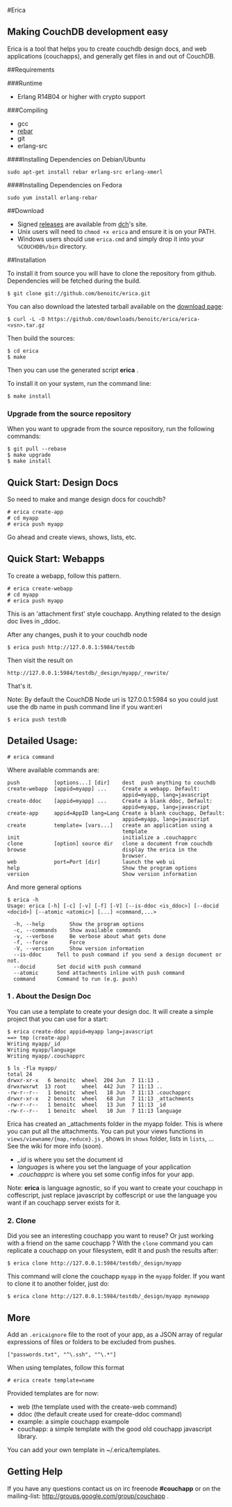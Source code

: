 #Erica

## Making CouchDB development easy

Erica is a tool that helps you to create couchdb design docs,
and web applications (couchapps), and generally get files in and out
of CouchDB.

##Requirements

###Runtime
* Erlang R14B04 or higher with crypto support

###Compiling
* gcc
* [rebar](https://github.com/rebar/rebar)
* git
* erlang-src

####Installing Dependencies on Debian/Ubuntu

    sudo apt-get install rebar erlang-src erlang-xmerl

####Installing Dependencies on Fedora
    
    sudo yum install erlang-rebar

##Download

* Signed [releases](https://people.apache.org/~dch/dist/tools/)
are available from [dch](https://twitter.com/dch__)'s site.
* Unix users will need to `chmod +x erica` and ensure it is on your PATH.
* Windows users should use `erica.cmd` and simply drop it
into your `%COUCHDB%/bin` directory.

##Installation

To install it from source you will have to clone the repository from
github. Dependencies will be fetched during the build.

    $ git clone git://github.com/benoitc/erica.git

You can also download the latested tarball available on the [download
page](https://github.com/benoitc/erica/downloads):

    $ curl -L -O https://github.com/downloads/benoitc/erica/erica-<vsn>.tar.gz

Then build the sources:

    $ cd erica
    $ make

Then you can use the generated script **erica** .

To install it on your system, run the command line:

    $ make install

### Upgrade from  the source repository

When you want to upgrade from the source repository, run the following
commands:

    $ git pull --rebase
    $ make upgrade
    $ make install

## Quick Start: Design Docs

So need to make and mange design docs for couchdb?

    # erica create-app
    # cd myapp
    # erica push myapp

Go ahead and create views, shows, lists, etc.


## Quick Start: Webapps

To create a webapp, follow this pattern.

    # erica create-webapp
    # cd myapp
    # erica push myapp

This is an 'attachment first' style couchapp. Anything related to the design doc lives in _ddoc.

After any changes, push it to your couchdb node

    $ erica push http://127.0.0.1:5984/testdb

Then visit the result on

    http://127.0.0.1:5984/testdb/_design/myapp/_rewrite/

That's it.

Note: By default the CouchDB Node uri is 127.0.0.1:5984 so you could
just use the db name in push command line if you want:eri

    $ erica push testdb


## Detailed Usage:

    # erica command

Where available commands are:

    push           [options...] [dir]    dest  push anything to couchdb
    create-webapp  [appid=myapp] ...     Create a webapp. Default:
                                         appid=myapp, lang=javascript
    create-ddoc    [appid=myapp] ...     Create a blank ddoc, Default:
                                         appid=myapp, lang=javascript
    create-app     appid=AppID lang=Lang Create a blank couchapp, Default:
                                         appid=myapp, lang=javascript
    create         template= [vars...]   create an application using a
                                         template
    init                                 initialize a .couchapprc
    clone          [option] source dir   clone a document from couchdb
    browse                               display the erica in the
                                         browser.
    web            port=Port [dir]       launch the web ui
    help                                 Show the program options
    version                              Show version information


And more general options

    $ erica -h
    Usage: erica [-h] [-c] [-v] [-f] [-V] [--is-ddoc <is_ddoc>] [--docid <docid>] [--atomic <atomic>] [...] <command,...>

      -h, --help		Show the program options
      -c, --commands	Show available commands
      -v, --verbose		Be verbose about what gets done
      -f, --force		Force
      -V, --version		Show version information
      --is-ddoc		Tell to push command if you send a design document or not.
      --docid		Set docid with push command
      --atomic		Send attachments inline with push command
      command		Command to run (e.g. push)




### 1 . About the Design Doc

You can use a template to create your design doc.
It will create a simple project that you can use for a
start:

    $ erica create-ddoc appid=myapp lang=javascript
    ==> tmp (create-app)
    Writing myapp/_id
    Writing myapp/language
    Writing myapp/.couchapprc

    $ ls -fla myapp/
    total 24
    drwxr-xr-x   6 benoitc  wheel  204 Jun  7 11:13 .
    drwxrwxrwt  13 root     wheel  442 Jun  7 11:13 ..
    -rw-r--r--   1 benoitc  wheel   18 Jun  7 11:13 .couchapprc
    drwxr-xr-x   2 benoitc  wheel   68 Jun  7 11:13 _attachments
    -rw-r--r--   1 benoitc  wheel   13 Jun  7 11:13 _id
    -rw-r--r--   1 benoitc  wheel   10 Jun  7 11:13 language

Erica has created an _attachments folder in the myapp folder. This is
where you can put all the attachments. You can put your views functions in
`views/viewname/{map,reduce}.js` , shows in `shows` folder, lists in
`lists`, ... See the wiki for more info (soon).

* *_id* is where you set the document id
* *languages* is where you set the language of your application
* *.couchapprc* is where you set some config infos for your app.

Note: **erica** is language agnostic, so if you want to create your couchapp in
coffescript, just replace javascript by coffescript or use the language
you want if an couchapp server exists for it.


### 2. Clone

Did you see an interesting couchapp you want to reuse? Or just working
with a friend on the same couchapp ? With the `clone` command you can
replicate a couchapp on your filesystem, edit it and push the results
after:

    $ erica clone http://127.0.0.1:5984/testdb/_design/myapp

This command will clone the couchapp `myapp` in the `myapp` folder. If
you want to clone it to another folder, just do:

    $ erica clone http://127.0.0.1:5984/testdb/_design/myapp mynewapp

## More

Add an `.ericaignore` file to the root of your app, as a JSON array
of regular expressions of files or folders to be excluded from pushes.

    ["passwords.txt", "^\.ssh", "^\.*"]

When using templates, follow this format

    # erica create template=name

Provided templates are for now:

* web (the template used with the create-web command)
* ddoc (the default create used for create-ddoc command)
* example: a simple couchapp exampole
* couchapp: a simple template with the good old couchapp javascript library.

You can add your own template in ~/.erica/templates.


## Getting Help

If you have any questions contact us on irc freenode **#couchapp** or on
the mailing-list: http://groups.google.com/group/couchapp .
